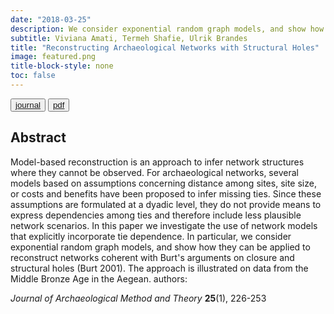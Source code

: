 ```yaml
---
date: "2018-03-25"
description: We consider exponential random graph models, and show how they can be applied to reconstruct networks coherent with Burt's arguments on closure and structural holes (Burt 2001).
subtitle: Viviana Amati, Termeh Shafie, Ulrik Brandes
title: "Reconstructing Archaeological Networks with Structural Holes"
image: featured.png
title-block-style: none
toc: false
---
```


<button type="button" class="btn btn-outline-success"><a href="https://doi.org/10.1007/s10816-017-9335-1">journal</a></button>
<button type="button" class="btn btn-outline-success"><a href="https://link.springer.com/content/pdf/10.1007%2Fs10816-017-9335-1.pdf">pdf</a></button>


## Abstract 
Model-based reconstruction is an approach to infer network structures where they cannot be observed. For archaeological networks, several models based on assumptions concerning distance among sites, site size, or costs and benefits have been proposed to infer missing ties. Since these assumptions are formulated at a dyadic level, they do not provide means to express dependencies among ties and therefore include less plausible network scenarios. In this paper we investigate the use of network models that explicitly incorporate tie dependence. In particular, we consider exponential random graph models, and show how they can be applied to reconstruct networks coherent with Burt's arguments on closure and structural holes (Burt 2001). The approach is illustrated on data from the Middle Bronze Age in the Aegean.
authors:
 
*Journal of Archaeological Method and Theory* **25**(1), 226-253